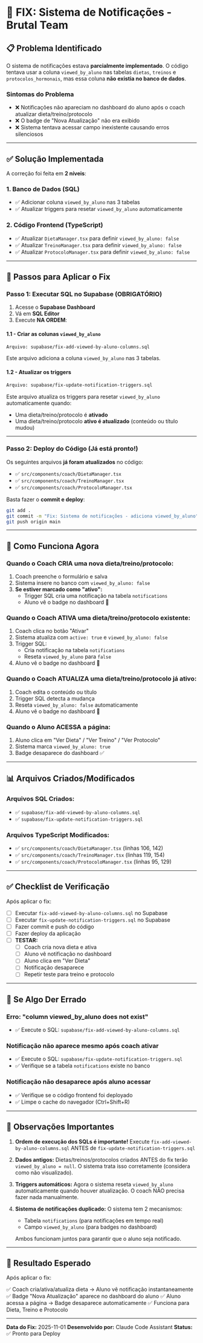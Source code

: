 # 🔧 FIX: Sistema de Notificações - Brutal Team

## 📋 Problema Identificado

O sistema de notificações estava **parcialmente implementado**. O código tentava usar a coluna `viewed_by_aluno` nas tabelas `dietas`, `treinos` e `protocolos_hormonais`, mas essa coluna **não existia no banco de dados**.

### Sintomas do Problema
- ❌ Notificações não apareciam no dashboard do aluno após o coach atualizar dieta/treino/protocolo
- ❌ O badge de "Nova Atualização" não era exibido
- ❌ Sistema tentava acessar campo inexistente causando erros silenciosos

---

## ✅ Solução Implementada

A correção foi feita em **2 níveis**:

### 1. **Banco de Dados (SQL)**
- ✅ Adicionar coluna `viewed_by_aluno` nas 3 tabelas
- ✅ Atualizar triggers para resetar `viewed_by_aluno` automaticamente

### 2. **Código Frontend (TypeScript)**
- ✅ Atualizar `DietaManager.tsx` para definir `viewed_by_aluno: false`
- ✅ Atualizar `TreinoManager.tsx` para definir `viewed_by_aluno: false`
- ✅ Atualizar `ProtocoloManager.tsx` para definir `viewed_by_aluno: false`

---

## 🚀 Passos para Aplicar o Fix

### **Passo 1: Executar SQL no Supabase** (OBRIGATÓRIO)

1. Acesse o **Supabase Dashboard**
2. Vá em **SQL Editor**
3. Execute **NA ORDEM**:

#### **1.1 - Criar as colunas `viewed_by_aluno`**
```bash
Arquivo: supabase/fix-add-viewed-by-aluno-columns.sql
```
Este arquivo adiciona a coluna `viewed_by_aluno` nas 3 tabelas.

#### **1.2 - Atualizar os triggers**
```bash
Arquivo: supabase/fix-update-notification-triggers.sql
```
Este arquivo atualiza os triggers para resetar `viewed_by_aluno` automaticamente quando:
- Uma dieta/treino/protocolo é **ativado**
- Uma dieta/treino/protocolo **ativo é atualizado** (conteúdo ou título mudou)

---

### **Passo 2: Deploy do Código** (Já está pronto!)

Os seguintes arquivos **já foram atualizados** no código:
- ✅ `src/components/coach/DietaManager.tsx`
- ✅ `src/components/coach/TreinoManager.tsx`
- ✅ `src/components/coach/ProtocoloManager.tsx`

Basta fazer o **commit e deploy**:

```bash
git add .
git commit -m "Fix: Sistema de notificações - adiciona viewed_by_aluno"
git push origin main
```

---

## 🔄 Como Funciona Agora

### **Quando o Coach CRIA uma nova dieta/treino/protocolo:**
1. Coach preenche o formulário e salva
2. Sistema insere no banco com `viewed_by_aluno: false`
3. **Se estiver marcado como "ativo":**
   - Trigger SQL cria uma notificação na tabela `notifications`
   - Aluno vê o badge no dashboard 🔴

### **Quando o Coach ATIVA uma dieta/treino/protocolo existente:**
1. Coach clica no botão "Ativar"
2. Sistema atualiza com `active: true` e `viewed_by_aluno: false`
3. Trigger SQL:
   - Cria notificação na tabela `notifications`
   - Reseta `viewed_by_aluno` para `false`
4. Aluno vê o badge no dashboard 🔴

### **Quando o Coach ATUALIZA uma dieta/treino/protocolo já ativo:**
1. Coach edita o conteúdo ou título
2. Trigger SQL detecta a mudança
3. Reseta `viewed_by_aluno: false` automaticamente
4. Aluno vê o badge no dashboard 🔴

### **Quando o Aluno ACESSA a página:**
1. Aluno clica em "Ver Dieta" / "Ver Treino" / "Ver Protocolo"
2. Sistema marca `viewed_by_aluno: true`
3. Badge desaparece do dashboard ✅

---

## 📊 Arquivos Criados/Modificados

### **Arquivos SQL Criados:**
- ✅ `supabase/fix-add-viewed-by-aluno-columns.sql`
- ✅ `supabase/fix-update-notification-triggers.sql`

### **Arquivos TypeScript Modificados:**
- ✅ `src/components/coach/DietaManager.tsx` (linhas 106, 142)
- ✅ `src/components/coach/TreinoManager.tsx` (linhas 119, 154)
- ✅ `src/components/coach/ProtocoloManager.tsx` (linhas 95, 129)

---

## ✅ Checklist de Verificação

Após aplicar o fix:

- [ ] Executar `fix-add-viewed-by-aluno-columns.sql` no Supabase
- [ ] Executar `fix-update-notification-triggers.sql` no Supabase
- [ ] Fazer commit e push do código
- [ ] Fazer deploy da aplicação
- [ ] **TESTAR:**
  - [ ] Coach cria nova dieta e ativa
  - [ ] Aluno vê notificação no dashboard
  - [ ] Aluno clica em "Ver Dieta"
  - [ ] Notificação desaparece
  - [ ] Repetir teste para treino e protocolo

---

## 🐛 Se Algo Der Errado

### **Erro: "column viewed_by_aluno does not exist"**
- ✅ Execute o SQL: `supabase/fix-add-viewed-by-aluno-columns.sql`

### **Notificação não aparece mesmo após coach ativar**
- ✅ Execute o SQL: `supabase/fix-update-notification-triggers.sql`
- ✅ Verifique se a tabela `notifications` existe no banco

### **Notificação não desaparece após aluno acessar**
- ✅ Verifique se o código frontend foi deployado
- ✅ Limpe o cache do navegador (Ctrl+Shift+R)

---

## 📝 Observações Importantes

1. **Ordem de execução dos SQLs é importante!** Execute `fix-add-viewed-by-aluno-columns.sql` ANTES de `fix-update-notification-triggers.sql`

2. **Dados antigos:** Dietas/treinos/protocolos criados ANTES do fix terão `viewed_by_aluno = null`. O sistema trata isso corretamente (considera como não visualizado).

3. **Triggers automáticos:** Agora o sistema reseta `viewed_by_aluno` automaticamente quando houver atualização. O coach NÃO precisa fazer nada manualmente.

4. **Sistema de notificações duplicado:** O sistema tem 2 mecanismos:
   - Tabela `notifications` (para notificações em tempo real)
   - Campo `viewed_by_aluno` (para badges no dashboard)

   Ambos funcionam juntos para garantir que o aluno seja notificado.

---

## 🎉 Resultado Esperado

Após aplicar o fix:

✅ Coach cria/ativa/atualiza dieta → Aluno vê notificação instantaneamente
✅ Badge "Nova Atualização" aparece no dashboard do aluno
✅ Aluno acessa a página → Badge desaparece automaticamente
✅ Funciona para Dieta, Treino e Protocolo

---

**Data do Fix:** 2025-11-01
**Desenvolvido por:** Claude Code Assistant
**Status:** ✅ Pronto para Deploy
